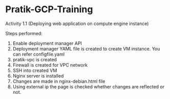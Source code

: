# Pratik-GCP-Training

Activity 1.1 (Deploying web application on compute engine instance)

Steps performed:
1. Enable deployment manager API
2. Deployment manager YAML file is created to create VM instance. You can refer configfile.yaml 
3. pratik-vpc is created
4. Firewall is created for VPC network
5. SSH into created VM 
6. Nginx server is installed 
7. Changes are made in nginx-debian.html file
8. Using external ip the page is checked whether changes are reflected or not.
